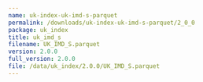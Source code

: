 ```yaml
---
name: uk-index-uk-imd-s-parquet
permalink: /downloads/uk-index-uk-imd-s-parquet/2_0_0
package: uk_index
title: uk_imd_s
filename: UK_IMD_S.parquet
version: 2.0.0
full_version: 2.0.0
file: /data/uk_index/2.0.0/UK_IMD_S.parquet
---
```

